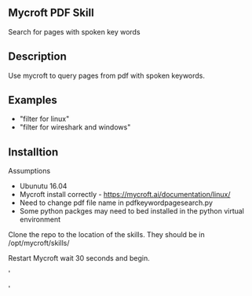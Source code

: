 ## Mycroft PDF Skill
Search for pages with spoken key words

## Description 
Use mycroft to query pages from pdf with spoken keywords.

## Examples 
* "filter for linux"
* "filter for wireshark and windows"



## Installtion 

Assumptions  

* Ubunutu 16.04
* Mycroft install correctly - https://mycroft.ai/documentation/linux/
* Need to change  pdf file name in pdfkeywordpagesearch.py
* Some python packges may need to bed installed in the python virtual environment 

Clone the repo to the location of the skills. They should be in /opt/mycroft/skills/

Restart Mycroft wait 30 seconds and begin.

'

'
